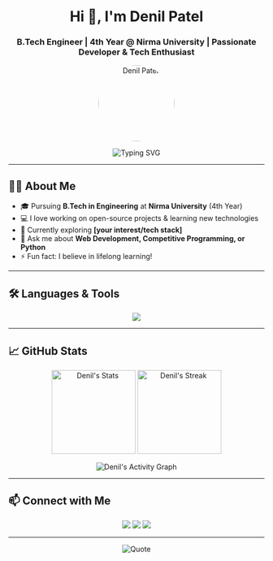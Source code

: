 <!-- Profile Header -->
<h1 align="center">Hi 👋, I'm Denil Patel</h1>
<h3 align="center">B.Tech Engineer | 4th Year @ Nirma University | Passionate Developer & Tech Enthusiast</h3>

<!-- Profile Picture (optional) -->
<p align="center">
  <img src="https://avatars.githubusercontent.com/u/1002387455?v=4" alt="Denil Patel" width="150" height="150" style="border-radius:50%">
</p>

<!-- Typing Animation (optional) -->
<p align="center">
  <img src="https://readme-typing-svg.demolab.com?font=Fira+Code&size=24&pause=1000&center=true&vCenter=true&width=435&lines=Welcome+to+my+GitHub!;Coding+my+dreams+into+reality.;Let's+build+something+amazing+🚀" alt="Typing SVG" />
</p>

---

## 🙋‍♂️ About Me

- 🎓 Pursuing **B.Tech in Engineering** at **Nirma University** (4th Year)
- 💻 I love working on open-source projects & learning new technologies
- 🌱 Currently exploring **[your interest/tech stack]**
- 💬 Ask me about **Web Development, Competitive Programming, or Python**
- ⚡ Fun fact: I believe in lifelong learning!

---

## 🛠️ Languages & Tools

<p align="center">
  <img src="https://skillicons.dev/icons?i=cpp,js,html,css,react,monogodb,git,github,tableau,ml" />
</p>

---

## 📈 GitHub Stats

<p align="center">
  <img src="https://github-readme-stats.vercel.app/api?username=Denil05&show_icons=true&theme=github_dark" alt="Denil's Stats" height="165"/>
  <img src="https://github-readme-streak-stats.herokuapp.com/?user=Denil05&theme=github-dark" alt="Denil's Streak" height="165"/>
</p>

<p align="center">
  <img src="https://github-readme-activity-graph.cyclic.app/graph?username=Denil05&theme=github-dark" alt="Denil's Activity Graph" />
</p>

---

## 📫 Connect with Me

<p align="center">
  <a href="mailto:denilvachhani05@gmail.com"><img src="https://img.shields.io/badge/Email-D14836?style=for-the-badge&logo=gmail&logoColor=white"/></a>
  <a href=""><img src="https://img.shields.io/badge/LinkedIn-blue?style=for-the-badge&logo=linkedin&logoColor=white"/></a>
  <a href="https://twitter.com/your-twitter"><img src="https://img.shields.io/badge/Twitter-1DA1F2?style=for-the-badge&logo=twitter&logoColor=white"/></a>
  <!-- Add more social badges as needed -->
</p>

---

<p align="center">
  <img src="https://quotes-github-readme.vercel.app/api?type=horizontal&theme=dark" alt="Quote" />
</p>
